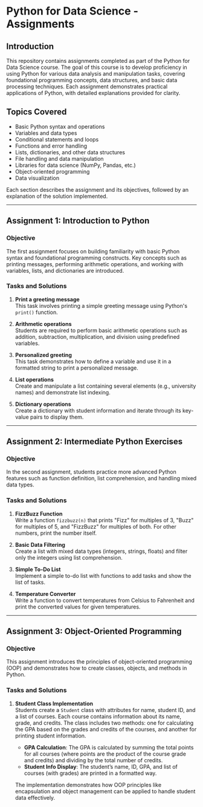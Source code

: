 # Python for Data Science - Assignments

## Introduction
This repository contains assignments completed as part of the Python for Data Science course. The goal of this course is to develop proficiency in using Python for various data analysis and manipulation tasks, covering foundational programming concepts, data structures, and basic data processing techniques. Each assignment demonstrates practical applications of Python, with detailed explanations provided for clarity.

## Topics Covered
- Basic Python syntax and operations
- Variables and data types
- Conditional statements and loops
- Functions and error handling
- Lists, dictionaries, and other data structures
- File handling and data manipulation
- Libraries for data science (NumPy, Pandas, etc.)
- Object-oriented programming
- Data visualization

Each section describes the assignment and its objectives, followed by an explanation of the solution implemented.

---

## Assignment 1: Introduction to Python

### Objective
The first assignment focuses on building familiarity with basic Python syntax and foundational programming constructs. Key concepts such as printing messages, performing arithmetic operations, and working with variables, lists, and dictionaries are introduced.

### Tasks and Solutions
1. **Print a greeting message**  
   This task involves printing a simple greeting message using Python's `print()` function.
   
2. **Arithmetic operations**  
   Students are required to perform basic arithmetic operations such as addition, subtraction, multiplication, and division using predefined variables.

3. **Personalized greeting**  
   This task demonstrates how to define a variable and use it in a formatted string to print a personalized message.

4. **List operations**  
   Create and manipulate a list containing several elements (e.g., university names) and demonstrate list indexing.

5. **Dictionary operations**  
   Create a dictionary with student information and iterate through its key-value pairs to display them.

---

## Assignment 2: Intermediate Python Exercises

### Objective
In the second assignment, students practice more advanced Python features such as function definition, list comprehension, and handling mixed data types.

### Tasks and Solutions
1. **FizzBuzz Function**  
   Write a function `fizzbuzz(n)` that prints "Fizz" for multiples of 3, "Buzz" for multiples of 5, and "FizzBuzz" for multiples of both. For other numbers, print the number itself.

2. **Basic Data Filtering**  
   Create a list with mixed data types (integers, strings, floats) and filter only the integers using list comprehension.

3. **Simple To-Do List**  
   Implement a simple to-do list with functions to add tasks and show the list of tasks.

4. **Temperature Converter**  
   Write a function to convert temperatures from Celsius to Fahrenheit and print the converted values for given temperatures.

---

## Assignment 3: Object-Oriented Programming

### Objective
This assignment introduces the principles of object-oriented programming (OOP) and demonstrates how to create classes, objects, and methods in Python.

### Tasks and Solutions
1. **Student Class Implementation**  
   Students create a `Student` class with attributes for name, student ID, and a list of courses. Each course contains information about its name, grade, and credits. The class includes two methods: one for calculating the GPA based on the grades and credits of the courses, and another for printing student information.

   - **GPA Calculation**: The GPA is calculated by summing the total points for all courses (where points are the product of the course grade and credits) and dividing by the total number of credits.
   - **Student Info Display**: The student’s name, ID, GPA, and list of courses (with grades) are printed in a formatted way.

   The implementation demonstrates how OOP principles like encapsulation and object management can be applied to handle student data effectively.
